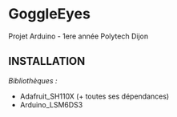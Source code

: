 # GoggleEyes
Projet Arduino - 1ere année Polytech Dijon

## INSTALLATION

*Bibliothèques :*

- Adafruit_SH110X (+ toutes ses dépendances)
- Arduino_LSM6DS3